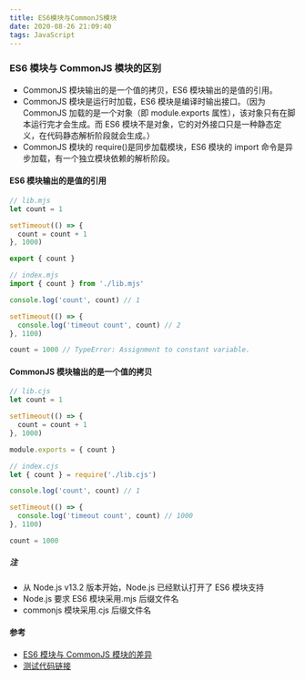 ```yaml
---
title: ES6模块与CommonJS模块
date: 2020-08-26 21:09:40
tags: JavaScript
---
```


### ES6 模块与 CommonJS 模块的区别

- CommonJS 模块输出的是一个值的拷贝，ES6 模块输出的是值的引用。
- CommonJS 模块是运行时加载，ES6 模块是编译时输出接口。（因为 CommonJS 加载的是一个对象（即 module.exports 属性），该对象只有在脚本运行完才会生成。而 ES6 模块不是对象，它的对外接口只是一种静态定义，在代码静态解析阶段就会生成。）
- CommonJS 模块的 require()是同步加载模块，ES6 模块的 import 命令是异步加载，有一个独立模块依赖的解析阶段。

#### ES6 模块输出的是值的引用

```js
// lib.mjs
let count = 1

setTimeout(() => {
  count = count + 1
}, 1000)

export { count }

// index.mjs
import { count } from './lib.mjs'

console.log('count', count) // 1

setTimeout(() => {
  console.log('timeout count', count) // 2
}, 1100)

count = 1000 // TypeError: Assignment to constant variable.
```

#### CommonJS 模块输出的是一个值的拷贝

```js
// lib.cjs
let count = 1

setTimeout(() => {
  count = count + 1
}, 1000)

module.exports = { count }

// index.cjs
let { count } = require('./lib.cjs')

console.log('count', count) // 1

setTimeout(() => {
  console.log('timeout count', count) // 1000
}, 1100)

count = 1000
```

##### 注

- 从 Node.js v13.2 版本开始，Node.js 已经默认打开了 ES6 模块支持
- Node.js 要求 ES6 模块采用.mjs 后缀文件名
- commonjs 模块采用.cjs 后缀文件名

#### 参考

- [ES6 模块与 CommonJS 模块的差异](https://es6.ruanyifeng.com/#docs/module-loader#%E6%B5%8F%E8%A7%88%E5%99%A8%E5%8A%A0%E8%BD%BD)
- [测试代码链接](https://github.com/JackXuyi/web-exercise/tree/master/verification)
